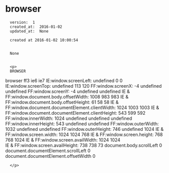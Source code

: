 
  # browser

      version:  1
      created_at:  2016-01-02
      updated_at:  None

      created at 2016-01-02 10:00:54 


      None


      <p>
      BROWSER
   browser	                 ff3	        ie6 	ie7
IE:window.screenLeft:		undefined	0 	 0 
IE:window.screenTop:		undefined	 113 	120 
FF:window.screenX:		-4	undefined 	 undefined 
FF:window.screenY:		-4	undefined 	undefined 
IE & FF:window.document.body.offsetWidth:		1008	 983 	983 
IE & FF:window.document.body.offsetHeight:		61	 58 	 58 
IE & FF:window.document.documentElement.clientWidth:		1024	1003 	 1003 
IE & FF:window.document.documentElement.clientHeight:		543	 599 	592 
FF:window.innerWidth:		1024	 undefined 	undefined undefined 
FF:window.innerHeight:		543	 undefined 	undefined 
FF:window.outerWidth:		1032	undefined 	undefined 
FF:window.outerHeight:		746	 undefined 	 1024 
IE & FF:window.screen.width:		1024	 1024 	768 
IE & FF:window.screen.height:		768	 768 	 1024 
IE & FF:window.screen.availWidth:		1024	1024 	
IE & FF:window.screen.availHeight:   738	738	 73	
document.body.scrollLeft  0
document.documentElement.scrollLeft   0
document.documentElement.offsetWidth  0

      </p>

  